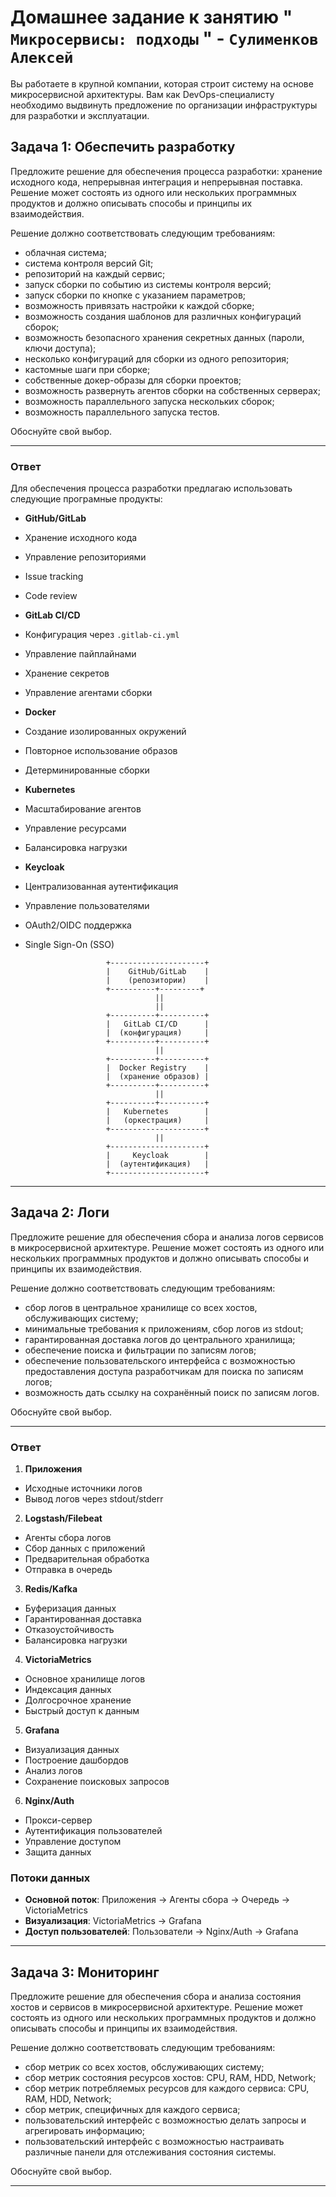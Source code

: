 # Домашнее задание к занятию " `Микросервисы: подходы` " - `Сулименков Алексей`

Вы работаете в крупной компании, которая строит систему на основе микросервисной архитектуры.
Вам как DevOps-специалисту необходимо выдвинуть предложение по организации инфраструктуры для разработки и эксплуатации.

## Задача 1: Обеспечить разработку

Предложите решение для обеспечения процесса разработки: хранение исходного кода, непрерывная интеграция и непрерывная поставка.
Решение может состоять из одного или нескольких программных продуктов и должно описывать способы и принципы их взаимодействия.

Решение должно соответствовать следующим требованиям:

- облачная система;
- система контроля версий Git;
- репозиторий на каждый сервис;
- запуск сборки по событию из системы контроля версий;
- запуск сборки по кнопке с указанием параметров;
- возможность привязать настройки к каждой сборке;
- возможность создания шаблонов для различных конфигураций сборок;
- возможность безопасного хранения секретных данных (пароли, ключи доступа);
- несколько конфигураций для сборки из одного репозитория;
- кастомные шаги при сборке;
- собственные докер-образы для сборки проектов;
- возможность развернуть агентов сборки на собственных серверах;
- возможность параллельного запуска нескольких сборок;
- возможность параллельного запуска тестов.

Обоснуйте свой выбор.

---

### Ответ

Для обеспечения процесса разработки предлагаю использовать следующие програмные продукты:

- **GitHub/GitLab**
- Хранение исходного кода
- Управление репозиториями
- Issue tracking
- Code review

- **GitLab CI/CD**
- Конфигурация через `.gitlab-ci.yml`
- Управление пайплайнами
- Хранение секретов
- Управление агентами сборки

- **Docker**
- Создание изолированных окружений
- Повторное использование образов
- Детерминированные сборки

- **Kubernetes**
- Масштабирование агентов
- Управление ресурсами
- Балансировка нагрузки

- **Keycloak**
- Централизованная аутентификация
- Управление пользователями
- OAuth2/OIDC поддержка
- Single Sign-On (SSO)

                        +---------------------+
                        |    GitHub/GitLab    |
                        |    (репозитории)    |
                        +----------+---------+
                                   ||
                                   ||
                        +----------+----------+
                        |   GitLab CI/CD      |
                        |  (конфигурация)     |
                        +----------+----------+
                                   ||
                        +----------+----------+
                        |  Docker Registry    |
                        |  (хранение образов) |
                        +----------+----------+
                                   ||
                        +----------+----------+
                        |   Kubernetes        |
                        |   (оркестрация)     |
                        +---------------------+
                                   ||
                        +---------------------+
                        |     Keycloak        |
                        |  (аутентификация)   |
                        +---------------------+

---

## Задача 2: Логи

Предложите решение для обеспечения сбора и анализа логов сервисов в микросервисной архитектуре.
Решение может состоять из одного или нескольких программных продуктов и должно описывать способы и принципы их взаимодействия.

Решение должно соответствовать следующим требованиям:

- сбор логов в центральное хранилище со всех хостов, обслуживающих систему;
- минимальные требования к приложениям, сбор логов из stdout;
- гарантированная доставка логов до центрального хранилища;
- обеспечение поиска и фильтрации по записям логов;
- обеспечение пользовательского интерфейса с возможностью предоставления доступа разработчикам для поиска по записям логов;
- возможность дать ссылку на сохранённый поиск по записям логов.

Обоснуйте свой выбор.

---

### Ответ

1. **Приложения**

- Исходные источники логов
- Вывод логов через stdout/stderr

2. **Logstash/Filebeat**

- Агенты сбора логов
- Сбор данных с приложений
- Предварительная обработка
- Отправка в очередь

3. **Redis/Kafka**

- Буферизация данных
- Гарантированная доставка
- Отказоустойчивость
- Балансировка нагрузки

4. **VictoriaMetrics**

- Основное хранилище логов
- Индексация данных
- Долгосрочное хранение
- Быстрый доступ к данным

5. **Grafana**

- Визуализация данных
- Построение дашбордов
- Анализ логов
- Сохранение поисковых запросов

6. **Nginx/Auth**

- Прокси-сервер
- Аутентификация пользователей
- Управление доступом
- Защита данных

### Потоки данных

- **Основной поток**: Приложения → Агенты сбора → Очередь → VictoriaMetrics
- **Визуализация**: VictoriaMetrics → Grafana
- **Доступ пользователей**: Пользователи → Nginx/Auth → Grafana

---

## Задача 3: Мониторинг

Предложите решение для обеспечения сбора и анализа состояния хостов и сервисов в микросервисной архитектуре.
Решение может состоять из одного или нескольких программных продуктов и должно описывать способы и принципы их взаимодействия.

Решение должно соответствовать следующим требованиям:

- сбор метрик со всех хостов, обслуживающих систему;
- сбор метрик состояния ресурсов хостов: CPU, RAM, HDD, Network;
- сбор метрик потребляемых ресурсов для каждого сервиса: CPU, RAM, HDD, Network;
- сбор метрик, специфичных для каждого сервиса;
- пользовательский интерфейс с возможностью делать запросы и агрегировать информацию;
- пользовательский интерфейс с возможностью настраивать различные панели для отслеживания состояния системы.

Обоснуйте свой выбор.

---

